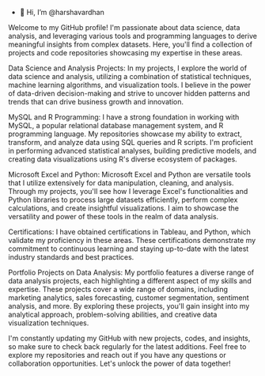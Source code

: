 - 👋 Hi, I’m @harshavardhan

Welcome to my GitHub profile! I'm passionate about data science, data analysis, and leveraging various tools and programming languages to derive meaningful insights from complex datasets. Here, you'll find a collection of projects and code repositories showcasing my expertise in these areas.

Data Science and Analysis Projects:
In my projects, I explore the world of data science and analysis, utilizing a combination of statistical techniques, machine learning algorithms, and visualization tools. I believe in the power of data-driven decision-making and strive to uncover hidden patterns and trends that can drive business growth and innovation.

MySQL and R Programming:
I have a strong foundation in working with MySQL, a popular relational database management system, and R programming language. My repositories showcase my ability to extract, transform, and analyze data using SQL queries and R scripts. I'm proficient in performing advanced statistical analyses, building predictive models, and creating data visualizations using R's diverse ecosystem of packages.

Microsoft Excel and Python:
Microsoft Excel and Python are versatile tools that I utilize extensively for data manipulation, cleaning, and analysis. Through my projects, you'll see how I leverage Excel's functionalities and Python libraries to process large datasets efficiently, perform complex calculations, and create insightful visualizations. I aim to showcase the versatility and power of these tools in the realm of data analysis.

Certifications:
I have obtained certifications in Tableau, and Python, which validate my proficiency in these areas. These certifications demonstrate my commitment to continuous learning and staying up-to-date with the latest industry standards and best practices.

Portfolio Projects on Data Analysis:
My portfolio features a diverse range of data analysis projects, each highlighting a different aspect of my skills and expertise. These projects cover a wide range of domains, including marketing analytics, sales forecasting, customer segmentation, sentiment analysis, and more. By exploring these projects, you'll gain insight into my analytical approach, problem-solving abilities, and creative data visualization techniques.

I'm constantly updating my GitHub with new projects, codes, and insights, so make sure to check back regularly for the latest additions. Feel free to explore my repositories and reach out if you have any questions or collaboration opportunities. Let's unlock the power of data together!


<!---
harsha3b/harsha3b is a ✨ special ✨ repository because its `README.md` (this file) appears on your GitHub profile.
You can click the Preview link to take a look at your changes.
--->

